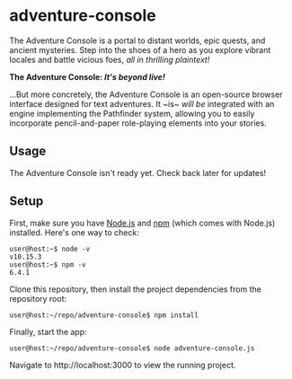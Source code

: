 # adventure-console

The Adventure Console is a portal to distant worlds, epic quests, and ancient
mysteries. Step into the shoes of a hero as you explore vibrant locales and
battle vicious foes, _all in thrilling plaintext!_

**The Adventure Console: _It's beyond live!_**

...But more concretely, the Adventure Console is an open-source browser interface
designed for text adventures. It ~is~ _will be_ integrated with an engine implementing
the Pathfinder system, allowing you to easily incorporate pencil-and-paper role-playing
elements into your stories.

## Usage

The Adventure Console isn't ready yet. Check back later for updates!

## Setup

First, make sure you have [Node.js] and [npm] (which comes with Node.js) installed. Here's one way to check:
``` console
user@host:~$ node -v
v10.15.3
user@host:~$ npm -v
6.4.1
```
Clone this repository, then install the project dependencies from the repository root:
``` console
user@host:~/repo/adventure-console$ npm install
```
Finally, start the app:
``` console
user@host:~/repo/adventure-console$ node adventure-console.js
```
Navigate to http://localhost:3000 to view the running project.

[Node.js]: https://nodejs.org/
[npm]: https://www.npmjs.com/
